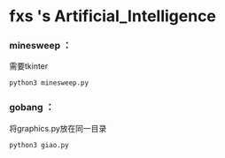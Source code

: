 # fxs 's Artificial_Intelligence

### minesweep ：

 需要tkinter

```bash
python3 minesweep.py
```

### gobang ：

将graphics.py放在同一目录

```bash
python3 giao.py
```

